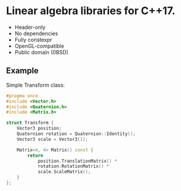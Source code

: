 # Linear algebra libraries for C++17.

- Header-only
- No dependencies
- Fully constexpr
- OpenGL-compatible
- Public domain (0BSD)

## Example
Simple Transform class:
```cpp
#pragma once
#include <Vector.h>
#include <Quaternion.h>
#include <Matrix.h>

struct Transform {
    Vector3 position;
    Quaternion rotation = Quaternion::Identity();
    Vector3 scale = Vector3(1);

    Matrix<4, 4> Matrix() const {
        return
            position.TranslationMatrix() *
            rotation.RotationMatrix() *
            scale.ScaleMatrix();
    }
};
```
